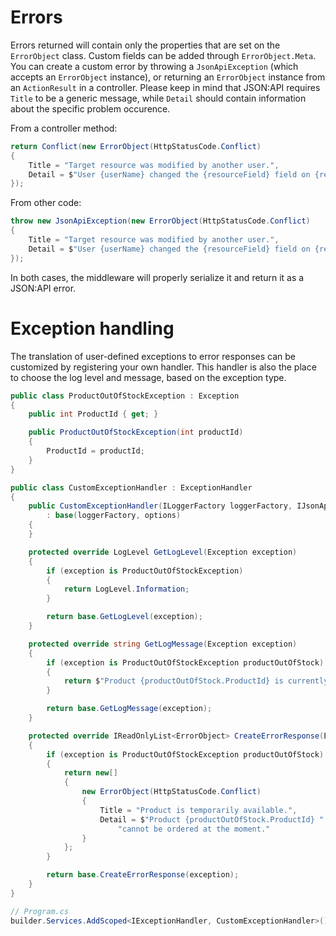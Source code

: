 # Errors

Errors returned will contain only the properties that are set on the `ErrorObject` class. Custom fields can be added through `ErrorObject.Meta`.
You can create a custom error by throwing a `JsonApiException` (which accepts an `ErrorObject` instance), or returning an `ErrorObject` instance from an `ActionResult` in a controller.
Please keep in mind that JSON:API requires `Title` to be a generic message, while `Detail` should contain information about the specific problem occurence.

From a controller method:

```c#
return Conflict(new ErrorObject(HttpStatusCode.Conflict)
{
    Title = "Target resource was modified by another user.",
    Detail = $"User {userName} changed the {resourceField} field on {resourceName} resource."
});
```

From other code:

```c#
throw new JsonApiException(new ErrorObject(HttpStatusCode.Conflict)
{
    Title = "Target resource was modified by another user.",
    Detail = $"User {userName} changed the {resourceField} field on {resourceName} resource."
});
```

In both cases, the middleware will properly serialize it and return it as a JSON:API error.

# Exception handling

The translation of user-defined exceptions to error responses can be customized by registering your own handler.
This handler is also the place to choose the log level and message, based on the exception type.

```c#
public class ProductOutOfStockException : Exception
{
    public int ProductId { get; }

    public ProductOutOfStockException(int productId)
    {
        ProductId = productId;
    }
}

public class CustomExceptionHandler : ExceptionHandler
{
    public CustomExceptionHandler(ILoggerFactory loggerFactory, IJsonApiOptions options)
        : base(loggerFactory, options)
    {
    }

    protected override LogLevel GetLogLevel(Exception exception)
    {
        if (exception is ProductOutOfStockException)
        {
            return LogLevel.Information;
        }

        return base.GetLogLevel(exception);
    }

    protected override string GetLogMessage(Exception exception)
    {
        if (exception is ProductOutOfStockException productOutOfStock)
        {
            return $"Product {productOutOfStock.ProductId} is currently unavailable.";
        }

        return base.GetLogMessage(exception);
    }

    protected override IReadOnlyList<ErrorObject> CreateErrorResponse(Exception exception)
    {
        if (exception is ProductOutOfStockException productOutOfStock)
        {
            return new[]
            {
                new ErrorObject(HttpStatusCode.Conflict)
                {
                    Title = "Product is temporarily available.",
                    Detail = $"Product {productOutOfStock.ProductId} " +
                        "cannot be ordered at the moment."
                }
            };
        }

        return base.CreateErrorResponse(exception);
    }
}

// Program.cs
builder.Services.AddScoped<IExceptionHandler, CustomExceptionHandler>();
```
